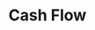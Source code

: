 ---
title: Cash Flow
slug: cash-flow
updated-on: '2024-05-30T13:44:31.749Z'
created-on: '2024-05-30T13:41:46.671Z'
published-on: '2024-05-30T13:54:32.469Z'
f_city-state-2:
- cms/city/alabaster-al.md
- cms/city/dora-al.md
- cms/city/federal-way-wa.md
- cms/city/grove-ca.md
- cms/city/placentia-ca.md
- cms/city/buena-park-ca.md
- cms/city/greenbrae-ca.md
- cms/city/peoria-az.md
- cms/city/portland-or.md
f_locations:
- cms/payday-loan/cash-flow-7542.md
- cms/payday-loan/cash-flow-7543.md
- cms/payday-loan/cash-flow-7544.md
- cms/payday-loan/cash-flow-7545.md
- cms/payday-loan/cash-flow-7546.md
- cms/payday-loan/cash-flow-7547.md
- cms/payday-loan/cash-flow-7548.md
- cms/payday-loan/cash-flow-7549.md
- cms/payday-loan/cash-flow-7550.md
- cms/payday-loan/cash-flow-7551.md
- cms/payday-loan/cash-flow-7552.md
- cms/payday-loan/cash-flow-7553.md
f_states:
- cms/state/alabama.md
- cms/state/washington.md
- cms/state/california.md
- cms/state/arizona.md
- cms/state/oregon.md
layout: '[company].html'
tags: company
---